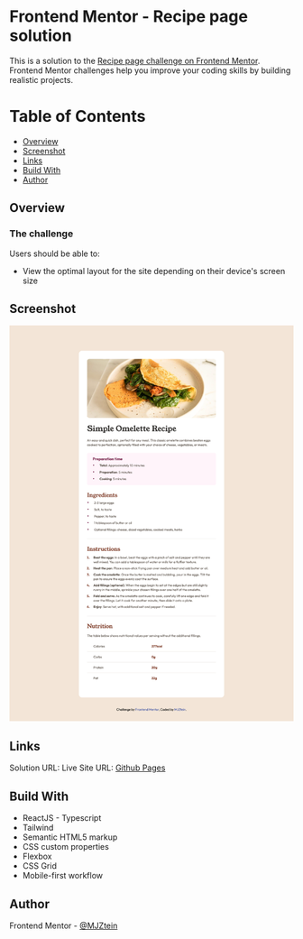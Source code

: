 # Frontend Mentor - Recipe page solution

This is a solution to the [Recipe page challenge on Frontend Mentor](https://www.frontendmentor.io/challenges/recipe-page-KiTsR8QQKm). Frontend Mentor challenges help you improve your coding skills by building realistic projects. 

# Table of Contents
- [Overview](#overview)
- [Screenshot](#screenshot)
- [Links](#links)
- [Build With](#build-with)
- [Author](#author)

## Overview
### The challenge
Users should be able to:
- View the optimal layout for the site depending on their device's screen size

## Screenshot
![Desktop Design](https://github.com/MJZtein/tailwind-recipe/blob/main/src/screenshots/desktop-design.png)

## Links
Solution URL: 
Live Site URL: [Github Pages](https://mjztein.github.io/tailwind-recipe/)

## Build With
- ReactJS - Typescript
- Tailwind
- Semantic HTML5 markup
- CSS custom properties
- Flexbox
- CSS Grid
- Mobile-first workflow

## Author
Frontend Mentor - [@MJZtein](https://www.frontendmentor.io/profile/MJZtein)
